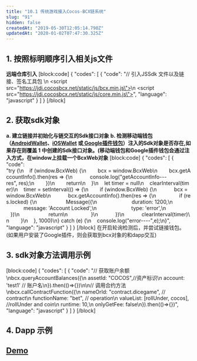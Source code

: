 ```yaml
---
title: "10.1 传统游戏接入Cocos-BCX链系统"
slug: "91"
hidden: false
createdAt: "2019-05-30T12:05:14.790Z"
updatedAt: "2020-01-02T07:47:30.325Z"
---
```

## 1. 按照标明顺序引入相关js文件

**远端仓库引入**
[block:code]
{
  "codes": [
    {
      "code": "// 引入JSSdk 文件以及链接、签名工具包 \n <script src=\"https://jdi.cocosbcx.net/static/js/bcx.min.js\"></script>\n <script src=\"https://jdi.cocosbcx.net/static/js/core.min.js\"></script>",
      "language": "javascript"
    }
  ]
}
[/block]
## 2. 获取sdk对象

**a. 建立链接并初始化与链交互的Sdk接口对象**
**b. 检测移动端钱包（[AndroidWallet](https://github.com/Cocos-BCX/AndroidWallet)、[iOSWallet](https://github.com/Cocos-BCX/IOSWallet) 或[ Google插件钱包](https://github.com/Cocos-BCX/CocosPay)）注入的Sdk对象是否存在,如果存在则覆盖 1 中创建的Sdk接口对象。(移动端钱包和Google插件钱包会通过注入方式，在window上挂载一个BcxWeb对象**
[block:code]
{
  "codes": [
    {
      "code": "try {\n    if (window.BcxWeb) {\n        bcx = window.BcxWeb\n        bcx.getAccountInfo().then(res => {\n            console.log(\"getAccountInfo---res\", res);\n        })\n        return\n    }\n    let timer = null\n    clearInterval(timer)\n    timer = setInterval(() => {\n        if (window.BcxWeb) {\n            bcx = window.BcxWeb\n            bcx.getAccountInfo().then(res => {\n                if (res.locked) {\n                    Message({\n                        duration: 1200,\n                        message: 'Account Locked',\n                        type: 'error',\n                    })\n                    return\n                }\n            })\n            clearInterval(timer)\n        }\n    }, 1000)\n} catch (e) {\n    console.log(\"error----\",e);\n}",
      "language": "javascript"
    }
  ]
}
[/block]
在开启轮询检测后，并尝试链接钱包。(如果用户安装了Google插件，则会获取到bcx对象的和dapp交互)

## 3. sdk对象方法调用示例
[block:code]
{
  "codes": [
    {
      "code": "// 获取账户余额\nbcx.queryAccountBalances({\n  assetId: \"COCOS\",//资产标识\n  account: 'test1' // 账户名\n}).then(()=>{})\n\n// 调用合约方法\nbcx.callContractFunction({\n  nameOrId: \"contract.dicegame\", // contract\n  functionName: \"bet\", // operation\n  valueList: [rollUnder, cocos], //rollUnder and coin\n  runtime: 10,\n  onlyGetFee: false\n}).then(()=>{})",
      "language": "javascript"
    }
  ]
}
[/block]
## 4. Dapp 示例
## [Demo](https://github.com/Cocos-BCX/cocos-dice-sample)